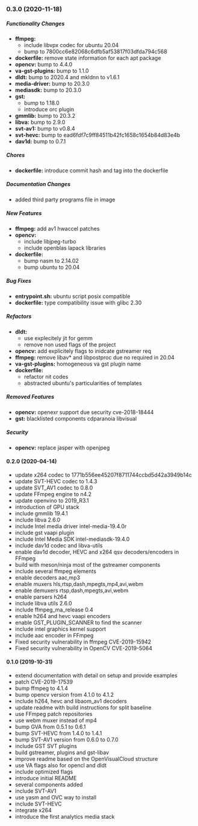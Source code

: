 ### 0.3.0 (2020-11-18)

##### Functionality Changes

* **ffmpeg:**
  *  include libvpx codec for ubuntu 20.04
  *  bump to 7800cc6e82068c6dfb5af53817f03dfda794c568
* **dockerfile:**  remove state information for each apt package
* **opencv:**  bump to 4.4.0
* **va-gst-plugins:**  bump to 1.1.0
* **dldt:**  bump to 2020.4 and mkldnn to v1.6.1
* **media-driver:**  bump to 20.3.0
* **mediasdk:**  bump to 20.3.0
* **gst:**
  *  bump to 1.18.0
  *  introduce orc plugin
* **gmmlib:**  bump to 20.3.2
* **libva:**  bump to 2.9.0
* **svt-av1:**  bump to v0.8.4
* **svt-hevc:**  bump to ead6fdf7c9ff84511b42fc1658c1654b84d83e4b
* **dav1d:**  bump to 0.7.1

##### Chores

* **dockerfile:**  introduce commit hash and tag into the dockerfile

##### Documentation Changes

*  added third party programs file in image

##### New Features

* **ffmpeg:**  add av1 hwaccel patches
* **opencv:**
  *  include libjpeg-turbo
  *  include openblas lapack libraries
* **dockerfile:**
  *  bump nasm to 2.14.02
  *  bump ubuntu to 20.04

##### Bug Fixes

* **entrypoint.sh:**  ubuntu script posix compatible
* **dockerfile:**  type compatibility issue with glibc 2.30

##### Refactors

* **dldt:**
  *  use explecitely jit for gemm
  *  remove non used flags of the project
* **opencv:**  add explicitely flags to inidcate gstreamer req
* **ffmpeg:**  remove libav* and libpostproc due no required in 20.04
* **va-gst-plugins:**  homogeneous va gst plugin name
* **dockerfile:**
  *  refactor nit codes
  *  abstracted ubuntu's particularities of templates

##### Removed Features

* **opencv:**  openexr support due security cve-2018-18444
* **gst:**  blacklisted components cdparanoia libvisual

##### Security

* **opencv:**  replace jasper with openjpeg

#### 0.2.0 (2020-04-14)

* update x264 codec to 1771b556ee45207f8711744ccbd5d42a3949b14c
* update SVT-HEVC codec to 1.4.3
* update SVT_AV1 codec to 0.8.0
* update FFmpeg engine to n4.2
* update openvino to 2019_R3.1
* introduction of GPU stack
* include gmmlib 19.4.1
* include libva 2.6.0
* include Intel media driver intel-media-19.4.0r
* include gst vaapi plugin
* include Intel Media SDK intel-mediasdk-19.4.0
* include dav1d codec and libva-utils
* enable dav1d decoder, HEVC and x264 qsv decoders/encoders in FFmpeg
* build with meson/ninja most of the gstreamer components
* include several ffmpeg elements
* enable decoders  aac,mp3
* enable muxers hls,rtsp,dash,mpegts,mp4,avi,webm
* enable demuxers rtsp,dash,mpegts,avi,webm
* enable parsers h264
* include libva utils  2.6.0
* include ffmpeg_ma_release 0.4
* enable h264 and hevc vaapi encoders
* enable GST_PLUGIN_SCANNER to find the scanner
* include intel graphics kernel support
* include aac encoder in FFmpeg
* Fixed security vulnerability in ffmpeg CVE-2019-15942
* Fixed security vulnerability in OpenCV CVE-2019-5064

#### 0.1.0 (2019-10-31)

* extend documentation with detail on setup and provide examples
* patch CVE-2019-17539
* bump ffmpeg to 4.1.4
* bump opencv version from 4.1.0 to 4.1.2
* include h264, hevc and libaom_av1 decoders
* update readme with build instructions for split baseline
* use FFmpeg patch repositories
* use webm muxer instead of mp4
* bump GVA from 0.5.1 to 0.6.1
* bump SVT-HEVC from 1.4.0 to 1.4.1
* bump SVT-AV1 version from 0.6.0 to 0.7.0
* include GST SVT plugins
* build gstreamer, plugins and gst-libav
* improve readme based on the OpenVisualCloud structure
* use VA flags also for opencl and dldt
* include optimized flags
* introduce initial README
* several components added
* include SVT-AV1
* use yasm and OVC way to install
* include SVT-HEVC
* integrate x264
* introduce the first analytics media stack